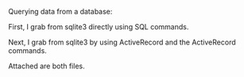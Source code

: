Querying data from a database:

First, I grab from sqlite3 directly using SQL commands.

Next, I grab from sqlite3 by using ActiveRecord and the ActiveRecord commands.

Attached are both files.
